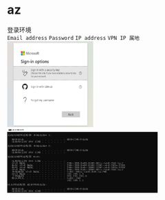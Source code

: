 # az
登录环境  
`Email address` `Password` `IP address` `VPN IP 属地`  
<img src="../images/1.png" alt="none" height="200" width="200" /> <img src="../images/3.png" alt="none" height="150" width="350" />  



#

#

#
